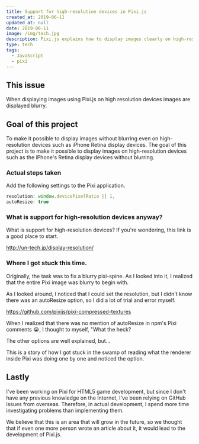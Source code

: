 ```yaml
---
title: Support for high-resolution devices in Pixi.js
created_at: 2019-06-11
updated_at: null
date: 2019-06-11
image: /img/tech.jpg
description: Pixi.js explains how to display images clearly on high-resolution devices such as Retina devices without blurring.
type: tech
tags:
  - JavaScript
  - pixi
---
```


## This issue

When displaying images using Pixi.js on high resolution devices
images are displayed blurry.

## Goal of this project

To make it possible to display images without blurring even on high-resolution devices such as iPhone Retina display devices.
The goal of this project is to make it possible to display images on high-resolution devices such as the iPhone's Retina display devices without blurring.

### Actual steps taken

Add the following settings to the Pixi application.

```javascript
resolution: window.devicePixelRatio || 1,
autoResize: true
```

### What is support for high-resolution devices anyway?

What is support for high-resolution devices?
If you're wondering, this link is a good place to start.

http://un-tech.jp/display-resolution/

### Where I got stuck this time.

Originally, the task was to fix a blurry pixi-spine.
As I looked into it, I realized that the entire Pixi image was blurry to begin with.

As I looked around, I noticed that I could set the resolution, but
I didn't know there was an autoResize option, so I did a lot of trial and error myself.

https://github.com/pixijs/pixi-compressed-textures

When I realized that there was no mention of autoResize in npm's Pixi comments 😭, I thought to myself, "What the heck?

The other options are well explained, but...

This is a story of how I got stuck in the swamp of reading what the renderer inside Pixi was doing one by one and noticed the option.

## Lastly

I've been working on Pixi for HTML5 game development, but since I don't have any previous knowledge on the Internet, I've been relying on GitHub issues from overseas.
Therefore, in actual development, I spend more time investigating problems than implementing them.

We believe that this is an area that will grow in the future, so we thought that if even one more person wrote an article about it, it would lead to the development of Pixi.js.
